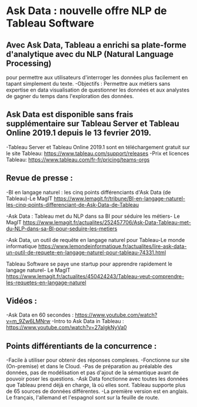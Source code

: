 # Ask Data : nouvelle offre NLP de Tableau Software 

## Avec Ask Data, Tableau a enrichi sa plate-forme d'analytique avec du NLP (Natural Language Processing) 
pour permettre aux utilisateurs d'interroger les données plus facilement en tapant simplement du texte.
-Objectifs : Permettre aux métiers sans expertise en data visualisation de questionner les données 
et aux analystes de gagner du temps dans l'exploration des données. 

## Ask Data est disponible sans frais supplémentaire sur Tableau Server et Tableau Online 2019.1 depuis le 13 fevrier 2019. 
-Tableau Server et Tableau Online 2019.1 sont en téléchargement gratuit sur le site Tableau: https://www.tableau.com/support/releases
-Prix et licences Tableau: https://www.tableau.com/fr-fr/pricing/teams-orgs


## Revue de presse : 
-BI en langage naturel : les cinq points différenciants d'Ask Data (de Tableau)-Le MagIT
https://www.lemagit.fr/tribune/BI-en-langage-naturel-les-cinq-points-differenciant-de-Ask-Data-de-Tableau

-Ask Data : Tableau met du NLP dans sa BI pour séduire les métiers- Le MagIT
https://www.lemagit.fr/actualites/252457706/Ask-Data-Tableau-met-du-NLP-dans-sa-BI-pour-seduire-les-metiers

-Ask Data, un outil de requête en langage naturel pour Tableau-Le monde informatique 
https://www.lemondeinformatique.fr/actualites/lire-ask-data-un-outil-de-requete-en-langage-naturel-pour-tableau-74331.html

Tableau Software se paye une startup pour apprendre rapidement le langage naturel- Le MagIT 
https://www.lemagit.fr/actualites/450424243/Tableau-veut-comprendre-les-requetes-en-langage-naturel

 ## Vidéos : 
-Ask Data en 60 secondes : https://www.youtube.com/watch?v=m_9Zw6LMNrw 
-Intro to Ask Data in Tableau : https://www.youtube.com/watch?v=27aIgkNyVa0

## Points différentiants de la concurrence : 
-Facile à utiliser pour obtenir des réponses complexes. 
-Fonctionne sur site (On-premise) et dans le Cloud. 
-Pas de préparation au préalable des données, pas de modélisation et pas d'ajout de la sémantique avant de pouvoir poser les questions. 
-Ask Data fonctionne avec toutes les données que Tableau prend déjà en charge, là où elles sont. Tableau supporte plus de 65 sources de données différentes. 
-La première version est en anglais. Le français, l'allemand et l'espagnol sont sur la feuille de route. 
